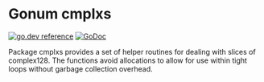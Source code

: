 # Gonum cmplxs

[![go.dev reference](https://pkg.go.dev/badge/gonum.org/v1/gonum/cmplxs)](https://pkg.go.dev/gonum.org/v1/gonum/cmplxs)
[![GoDoc](https://godocs.io/gonum.org/v1/gonum/cmplxs?status.svg)](https://godocs.io/gonum.org/v1/gonum/cmplxs)

Package cmplxs provides a set of helper routines for dealing with slices of complex128.
The functions avoid allocations to allow for use within tight loops without garbage collection overhead.
